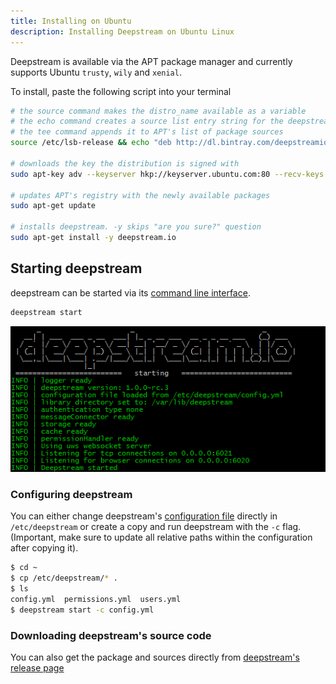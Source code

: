 ```yaml
---
title: Installing on Ubuntu
description: Installing Deepstream on Ubuntu Linux
---
```


Deepstream is available via the APT package manager and currently supports Ubuntu `trusty`, `wily` and `xenial`.

To install, paste the following script into your terminal

```bash
# the source command makes the distro_name available as a variable
# the echo command creates a source list entry string for the deepstream repo
# the tee command appends it to APT's list of package sources
source /etc/lsb-release && echo "deb http://dl.bintray.com/deepstreamio/deb {{distro_name}} main" | sudo tee -a /etc/apt/sources.list

# downloads the key the distribution is signed with
sudo apt-key adv --keyserver hkp://keyserver.ubuntu.com:80 --recv-keys 379CE192D401AB61

# updates APT's registry with the newly available packages
sudo apt-get update

# installs deepstream. -y skips "are you sure?" question
sudo apt-get install -y deepstream.io
```

## Starting deepstream
deepstream can be started via its [command line interface](/docs/server/command-line-interface/).
```bash
deepstream start
```

![Starting deepstream on linux](../linux-start.png)

### Configuring deepstream
You can either change deepstream's [configuration file](../../docs/server/configuration/) directly in `/etc/deepstream` or create a copy and run deepstream with the `-c` flag. (Important, make sure to update all relative paths within the configuration after copying it).

```bash
$ cd ~
$ cp /etc/deepstream/* .
$ ls
config.yml  permissions.yml  users.yml
$ deepstream start -c config.yml
```

### Downloading deepstream's source code
You can also get the package and sources directly from [deepstream's release page](https://github.com/deepstreamIO/deepstream.io/releases)